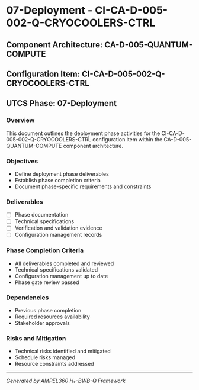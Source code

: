 # 07-Deployment - CI-CA-D-005-002-Q-CRYOCOOLERS-CTRL

## Component Architecture: CA-D-005-QUANTUM-COMPUTE
## Configuration Item: CI-CA-D-005-002-Q-CRYOCOOLERS-CTRL
## UTCS Phase: 07-Deployment

### Overview
This document outlines the deployment phase activities for the CI-CA-D-005-002-Q-CRYOCOOLERS-CTRL configuration item within the CA-D-005-QUANTUM-COMPUTE component architecture.

### Objectives
- Define deployment phase deliverables
- Establish phase completion criteria
- Document phase-specific requirements and constraints

### Deliverables
- [ ] Phase documentation
- [ ] Technical specifications
- [ ] Verification and validation evidence
- [ ] Configuration management records

### Phase Completion Criteria
- All deliverables completed and reviewed
- Technical specifications validated
- Configuration management up to date
- Phase gate review passed

### Dependencies
- Previous phase completion
- Required resources availability
- Stakeholder approvals

### Risks and Mitigation
- Technical risks identified and mitigated
- Schedule risks managed
- Resource constraints addressed

---
*Generated by AMPEL360 H₂-BWB-Q Framework*
